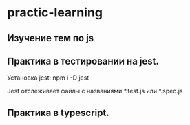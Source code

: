 # practic-learning

## Изучение тем по js

## Практика в тестировании на jest.
Установка jest: npm i -D jest

Jest отслеживает файлы с названиями *.test.js или *.spec.js

## Практика в typescript.

